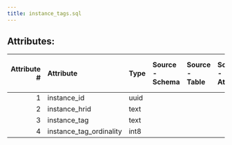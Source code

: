 ```yaml
---
title: instance_tags.sql
---
```

## Attributes:

|   Attribute # | Attribute               | Type   | Source - Schema   | Source - Table   | Source - Attribute   | Source - Type   | Source - Multiple values   | Aggregation   | Description   | Notes   |
|--------------:|:------------------------|:-------|:------------------|:-----------------|:---------------------|:----------------|:---------------------------|:--------------|:--------------|:--------|
|             1 | instance_id             | uuid   |                   |                  |                      |                 |                            |               |               |         |
|             2 | instance_hrid           | text   |                   |                  |                      |                 |                            |               |               |         |
|             3 | instance_tag            | text   |                   |                  |                      |                 |                            |               |               |         |
|             4 | instance_tag_ordinality | int8   |                   |                  |                      |                 |                            |               |               |         |